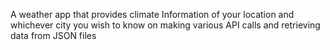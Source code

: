 A weather app that provides climate Information of your location and
whichever city you wish to know on making various API calls and
retrieving data from JSON files
